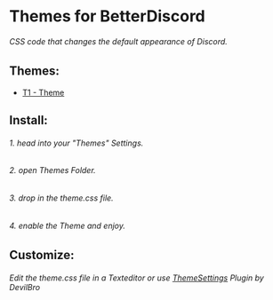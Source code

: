 # Themes for BetterDiscord

###### CSS code that changes the default appearance of Discord.


## Themes:

- [T1 - Theme](T1.theme.css)


## Install:

###### 1. head into your "Themes" Settings.
###### 2. open Themes Folder.
###### 3. drop in the theme.css file.
###### 4. enable the Theme and enjoy.


## Customize:

###### Edit the theme.css file in a Texteditor or use [ThemeSettings](https://github.com/mwittrien/BetterDiscordAddons/tree/master/Plugins/ThemeSettings) Plugin by DevilBro



